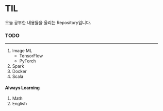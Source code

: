 # TIL

오늘 공부한 내용들을 올리는 Repository입니다.

### TODO
---
1. Image ML
    - TensorFlow
    - PyTorch
2. Spark
3. Docker
4. Scala

#### Always Learning
1. Math
2. English
